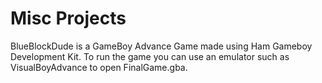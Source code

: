 # Misc Projects

BlueBlockDude is a GameBoy Advance Game made using Ham Gameboy Development Kit. To run the game you can use an emulator such as VisualBoyAdvance to open FinalGame.gba.
